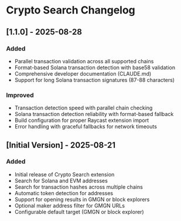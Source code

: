 # Crypto Search Changelog

## [1.1.0] - 2025-08-28

### Added
- Parallel transaction validation across all supported chains
- Format-based Solana transaction detection with base58 validation
- Comprehensive developer documentation (CLAUDE.md)
- Support for long Solana transaction signatures (87-88 characters)

### Improved
- Transaction detection speed with parallel chain checking
- Solana transaction detection reliability with format-based fallback
- Build configuration for proper Raycast extension import
- Error handling with graceful fallbacks for network timeouts


## [Initial Version] - 2025-08-21

### Added
- Initial release of Crypto Search extension
- Search for Solana and EVM addresses
- Search for transaction hashes across multiple chains
- Automatic token detection for addresses
- Support for opening results in GMGN or block explorers
- Optional maker address filter for GMGN URLs
- Configurable default target (GMGN or block explorer)